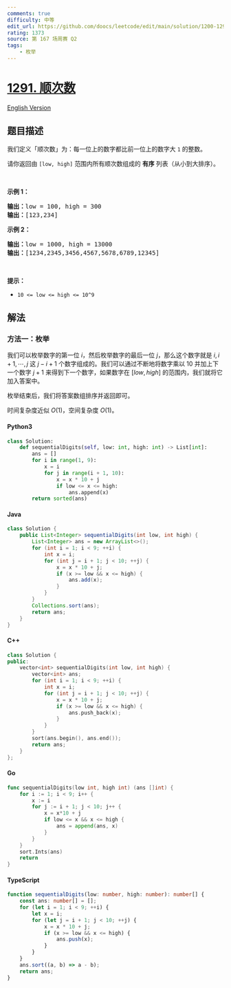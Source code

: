```yaml
---
comments: true
difficulty: 中等
edit_url: https://github.com/doocs/leetcode/edit/main/solution/1200-1299/1291.Sequential%20Digits/README.md
rating: 1373
source: 第 167 场周赛 Q2
tags:
    - 枚举
---
```


<!-- problem:start -->

# [1291. 顺次数](https://leetcode.cn/problems/sequential-digits)

[English Version](/solution/1200-1299/1291.Sequential%20Digits/README_EN.md)

## 题目描述

<!-- description:start -->

<p>我们定义「顺次数」为：每一位上的数字都比前一位上的数字大 <code>1</code> 的整数。</p>

<p>请你返回由&nbsp;<code>[low, high]</code>&nbsp;范围内所有顺次数组成的 <strong>有序</strong> 列表（从小到大排序）。</p>

<p>&nbsp;</p>

<p><strong>示例 1：</strong></p>

<pre><strong>输出：</strong>low = 100, high = 300
<strong>输出：</strong>[123,234]
</pre>

<p><strong>示例 2：</strong></p>

<pre><strong>输出：</strong>low = 1000, high = 13000
<strong>输出：</strong>[1234,2345,3456,4567,5678,6789,12345]
</pre>

<p>&nbsp;</p>

<p><strong>提示：</strong></p>

<ul>
	<li><code>10 &lt;= low &lt;= high &lt;= 10^9</code></li>
</ul>

<!-- description:end -->

## 解法

<!-- solution:start -->

### 方法一：枚举

我们可以枚举数字的第一位 $i$，然后枚举数字的最后一位 $j$，那么这个数字就是 $i,i+1,\cdots,j$ 这 $j-i+1$ 个数字组成的。我们可以通过不断地将数字乘以 $10$ 并加上下一个数字 $j+1$ 来得到下一个数字，如果数字在 $[low, high]$ 的范围内，我们就将它加入答案中。

枚举结束后，我们将答案数组排序并返回即可。

时间复杂度近似 $O(1)$，空间复杂度 $O(1)$。

<!-- tabs:start -->

#### Python3

```python
class Solution:
    def sequentialDigits(self, low: int, high: int) -> List[int]:
        ans = []
        for i in range(1, 9):
            x = i
            for j in range(i + 1, 10):
                x = x * 10 + j
                if low <= x <= high:
                    ans.append(x)
        return sorted(ans)
```

#### Java

```java
class Solution {
    public List<Integer> sequentialDigits(int low, int high) {
        List<Integer> ans = new ArrayList<>();
        for (int i = 1; i < 9; ++i) {
            int x = i;
            for (int j = i + 1; j < 10; ++j) {
                x = x * 10 + j;
                if (x >= low && x <= high) {
                    ans.add(x);
                }
            }
        }
        Collections.sort(ans);
        return ans;
    }
}
```

#### C++

```cpp
class Solution {
public:
    vector<int> sequentialDigits(int low, int high) {
        vector<int> ans;
        for (int i = 1; i < 9; ++i) {
            int x = i;
            for (int j = i + 1; j < 10; ++j) {
                x = x * 10 + j;
                if (x >= low && x <= high) {
                    ans.push_back(x);
                }
            }
        }
        sort(ans.begin(), ans.end());
        return ans;
    }
};
```

#### Go

```go
func sequentialDigits(low int, high int) (ans []int) {
	for i := 1; i < 9; i++ {
		x := i
		for j := i + 1; j < 10; j++ {
			x = x*10 + j
			if low <= x && x <= high {
				ans = append(ans, x)
			}
		}
	}
	sort.Ints(ans)
	return
}
```

#### TypeScript

```ts
function sequentialDigits(low: number, high: number): number[] {
    const ans: number[] = [];
    for (let i = 1; i < 9; ++i) {
        let x = i;
        for (let j = i + 1; j < 10; ++j) {
            x = x * 10 + j;
            if (x >= low && x <= high) {
                ans.push(x);
            }
        }
    }
    ans.sort((a, b) => a - b);
    return ans;
}
```

<!-- tabs:end -->

<!-- solution:end -->

<!-- problem:end -->
